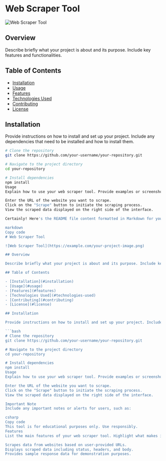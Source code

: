# Web Scraper Tool

![Web Scraper Tool](https://example.com/your-project-image.png)

## Overview

Describe briefly what your project is about and its purpose. Include key features and functionalities.

## Table of Contents

- [Installation](#installation)
- [Usage](#usage)
- [Features](#features)
- [Technologies Used](#technologies-used)
- [Contributing](#contributing)
- [License](#license)

## Installation

Provide instructions on how to install and set up your project. Include any dependencies that need to be installed and how to install them.

```bash
# Clone the repository
git clone https://github.com/your-username/your-repository.git

# Navigate to the project directory
cd your-repository

# Install dependencies
npm install
Usage
Explain how to use your web scraper tool. Provide examples or screenshots if applicable. Include any important setup steps or configurations.

Enter the URL of the website you want to scrape.
Click on the "Scrape" button to initiate the scraping process.
View the scraped data displayed on the right side of the interface.

Certainly! Here's the README file content formatted in Markdown for your GitHub repository:

markdown
Copy code
# Web Scraper Tool

![Web Scraper Tool](https://example.com/your-project-image.png)

## Overview

Describe briefly what your project is about and its purpose. Include key features and functionalities.

## Table of Contents

- [Installation](#installation)
- [Usage](#usage)
- [Features](#features)
- [Technologies Used](#technologies-used)
- [Contributing](#contributing)
- [License](#license)

## Installation

Provide instructions on how to install and set up your project. Include any dependencies that need to be installed and how to install them.

```bash
# Clone the repository
git clone https://github.com/your-username/your-repository.git

# Navigate to the project directory
cd your-repository

# Install dependencies
npm install
Usage
Explain how to use your web scraper tool. Provide examples or screenshots if applicable. Include any important setup steps or configurations.

Enter the URL of the website you want to scrape.
Click on the "Scrape" button to initiate the scraping process.
View the scraped data displayed on the right side of the interface.

Important Note
Include any important notes or alerts for users, such as:

csharp
Copy code
This tool is for educational purposes only. Use responsibly.
Features
List the main features of your web scraper tool. Highlight what makes it useful or unique.

Scrapes data from websites based on user-provided URLs.
Displays scraped data including status, headers, and body.
Provides sample response data for demonstration purposes.
